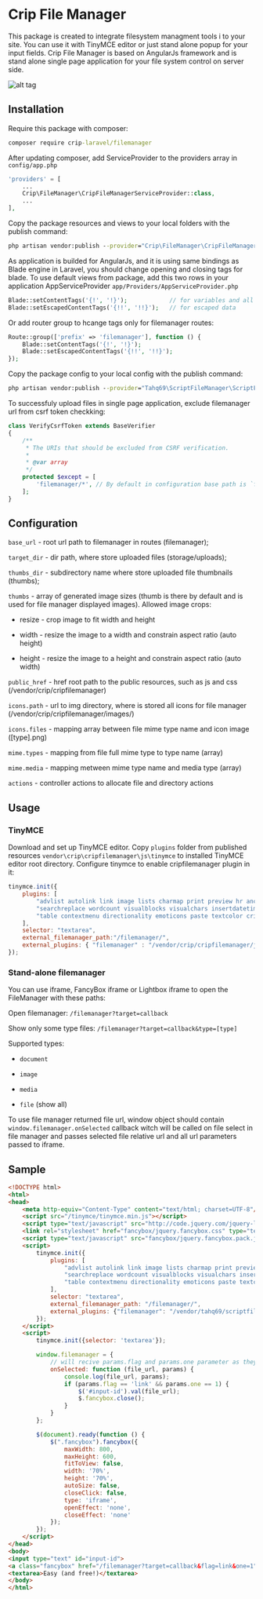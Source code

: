 # Crip File Manager

This package is created to integrate filesystem managment tools i to your site. You can use it with TinyMCE editor or just stand alone popup for your input fields. Crip File Manager is based on AngularJs framework and is stand alone single page application for your file system control on server side.

![alt tag](https://i6.ifrype.com/gallery/25c3507daf273533fdbfe5e6cf4bab01/07/041/226/v1/416041226.jpg)

## Installation

Require this package with composer:
``` cmd
composer require crip-laravel/filemanager 
```

After updating composer, add ServiceProvider to the providers array in `config/app.php`
``` php
'providers' = [
    ...
    Crip\FileManager\CripFileManagerServiceProvider::class,
    ...
],
```

Copy the package resources and views to your local folders with the publish command:
``` cmd
php artisan vendor:publish --provider="Crip\FileManager\CripFileManagerServiceProvider" 
```

As application is builded for AngularJs, and it is using same bindings as Blade engine in Laravel, you should change opening and closing tags for blade. To use default views from package, add this two rows in your application AppServiceProvider `app/Providers/AppServiceProvider.php`
``` php
Blade::setContentTags('{!', '!}');            // for variables and all things Blade
Blade::setEscapedContentTags('{!!', '!!}');   // for escaped data
```
Or add router group to hcange tags only for filemanager routes:
``` php
Route::group(['prefix' => 'filemanager'], function () {
    Blade::setContentTags('{!', '!}');
    Blade::setEscapedContentTags('{!!', '!!}');
});
``` 

Copy the package config to your local config with the publish command:
``` cmd
php artisan vendor:publish --provider="Tahq69\ScriptFileManager\ScriptFileManagerServiceProvider" --tag=config 
```

To successfuly upload files in single page application, exclude filemanager url from csrf token checkking:
``` php
class VerifyCsrfToken extends BaseVerifier
{
    /**
     * The URIs that should be excluded from CSRF verification.
     *
     * @var array
     */
    protected $except = [
        'filemanager/*', // By default in configuration base path is `filemanager/{type}/{action}`
    ];
}
```

## Configuration

`base_url` - root url path to filemanager in routes (filemanager);

`target_dir` - dir path, where store uploaded files (storage/uploads);

`thumbs_dir` - subdirectory name where store uploaded file thumbnails (thumbs);

`thumbs` - array of generated image sizes (thumb is there by default and is used for file manager displayed images). Allowed image crops:

- resize - crop image to fit width and height

- width - resize the image to a width and constrain aspect ratio (auto height)

- height - resize the image to a height and constrain aspect ratio (auto width)

`public_href` - href root path to the public resources, such as js and css (/vendor/crip/cripfilemanager)

`icons.path` - url to img directory, where is stored all icons for file manager (/vendor/crip/cripfilemanager/images/)

`icons.files` - mapping array between file mime type name and icon image ([type].png)

`mime.types` - mapping from file full mime type to type name (array)

`mime.media` - mapping metween mime type name and media type (array)

`actions` - controller actions to allocate file and directory actions

## Usage

### TinyMCE

Download and set up TinyMCE editor. Copy `plugins` folder from published resources `vendor\crip\cripfilemanager\js\tinymce` to installed TinyMCE editor root directory. Configure tinymce to enable cripfilemanager plugin in it:
``` javascript
tinymce.init({
    plugins: [
        "advlist autolink link image lists charmap print preview hr anchor pagebreak",
        "searchreplace wordcount visualblocks visualchars insertdatetime media nonbreaking",
        "table contextmenu directionality emoticons paste textcolor cripfilemanager"
    ],
    selector: "textarea",
    external_filemanager_path:"/filemanager/",
    external_plugins: { "filemanager" : "/vendor/crip/cripfilemanager/js/plugin.js"}
});
```

### Stand-alone filemanager
You can use iframe, FancyBox iframe or Lightbox iframe to open the FileManager with these paths:

Open filemanager: `/filemanager?target=callback`

Show only some type files: `/filemanager?target=callback&type=[type]`

Supported types:

- `document`

- `image`

- `media`

- `file` (show all)

To use file manager returned file url, window object should contain `window.filemanager.onSelected` callback witch will be called on file select in file manager and passes selected file relative url and all url parameters passed to iframe.


## Sample

```html
<!DOCTYPE html>
<html>
<head>
    <meta http-equiv="Content-Type" content="text/html; charset=UTF-8"/>
    <script src="/tinymce/tinymce.min.js"></script>
    <script type="text/javascript" src="http://code.jquery.com/jquery-latest.min.js"></script>
    <link rel="stylesheet" href="fancybox/jquery.fancybox.css" type="text/css" media="screen"/>
    <script type="text/javascript" src="fancybox/jquery.fancybox.pack.js"></script>
    <script>
        tinymce.init({
            plugins: [
                "advlist autolink link image lists charmap print preview hr anchor pagebreak",
                "searchreplace wordcount visualblocks visualchars insertdatetime media nonbreaking",
                "table contextmenu directionality emoticons paste textcolor scriptfilemanager"
            ],
            selector: "textarea",
            external_filemanager_path: "/filemanager/",
            external_plugins: {"filemanager": "/vendor/tahq69/scriptfilemanager/js/plugin.js"}
        });
    </script>
    <script>
        tinymce.init({selector: 'textarea'});

        window.filemanager = {
            // will recive params.flag and params.one parameter as they are presented in href below
            onSelected: function (file_url, params) {
                console.log(file_url, params);
                if (params.flag == 'link' && params.one == 1) {
                    $('#input-id').val(file_url);
                    $.fancybox.close();
                }
            }
        };

        $(document).ready(function () {
            $(".fancybox").fancybox({
                maxWidth: 800,
                maxHeight: 600,
                fitToView: false,
                width: '70%',
                height: '70%',
                autoSize: false,
                closeClick: false,
                type: 'iframe',
                openEffect: 'none',
                closeEffect: 'none'
            });
        });
    </script>
</head>
<body>
<input type="text" id="input-id">
<a class="fancybox" href="/filemanager?target=callback&flag=link&one=1">link</a>
<textarea>Easy (and free!)</textarea>
</body>
</html>
```
